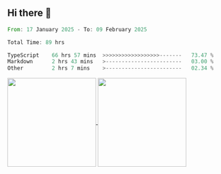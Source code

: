 ## Hi there 👋
<!--START_SECTION:waka-->

```rust
From: 17 January 2025 - To: 09 February 2025

Total Time: 89 hrs

TypeScript    66 hrs 57 mins  >>>>>>>>>>>>>>>>>>-------   73.47 %
Markdown      2 hrs 43 mins   >------------------------   03.00 %
Other         2 hrs 7 mins    >------------------------   02.34 %
```

<!--END_SECTION:waka-->

<a href="https://github.com/anuraghazra/github-readme-stats">
  <img height=200 align="center" src="https://github-readme-stats.vercel.app/api/top-langs/?username=paulgeorge35&layout=donut&langs_count=5&theme=transparent" />
</a>
<a href="https://github.com/anuraghazra/convoychat">
  <img height=200 align="center" src="https://github-readme-stats.vercel.app/api?username=paulgeorge35&show_icons=true&show=prs_merged&theme=transparent&rank_icon=github" />
</a>
